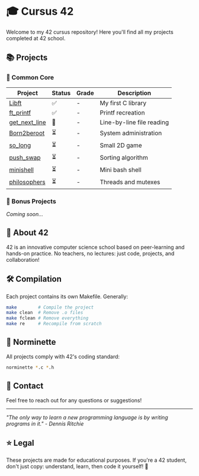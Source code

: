 # 🎓 Cursus 42

Welcome to my 42 cursus repository! Here you'll find all my projects completed at 42 school.

## 📚 Projects

### 🔰 Common Core

| Project | Status | Grade | Description |
|---------|--------|-------|-------------|
| [Libft](./libft) | ✅ | - | My first C library |
| [ft_printf](./ft_printf) | ✅ | - | Printf recreation |
| [get_next_line](./get_next_line) | 🚧 | - | Line-by-line file reading |
| [Born2beroot](./born2beroot) | ⏳ | - | System administration |
| [so_long](./so_long) | ⏳ | - | Small 2D game |
| [push_swap](./push_swap) | ⏳ | - | Sorting algorithm |
| [minishell](./minishell) | ⏳ | - | Mini bash shell |
| [philosophers](./philosophers) | ⏳ | - | Threads and mutexes |

### 🎯 Bonus Projects
*Coming soon...*

## 📖 About 42

42 is an innovative computer science school based on peer-learning and hands-on practice. No teachers, no lectures: just code, projects, and collaboration!

## 🛠️ Compilation

Each project contains its own Makefile. Generally:

```bash
make        # Compile the project
make clean  # Remove .o files
make fclean # Remove everything
make re     # Recompile from scratch
```

## 📝 Norminette

All projects comply with 42's coding standard:

```bash
norminette *.c *.h
```

## 🤝 Contact

Feel free to reach out for any questions or suggestions!

---

*"The only way to learn a new programming language is by writing programs in it." - Dennis Ritchie*

## ⭐ Legal

These projects are made for educational purposes. If you're a 42 student, don't just copy: understand, learn, then code it yourself! 💪
